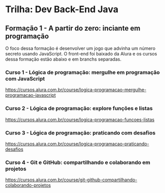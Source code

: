 # Trilha: Dev Back-End Java
## Formação 1 - A partir do zero: inciante em programação
O foco dessa formação é desenvolver um jogo que advinha um número secreto usando JavaScript.
O front-end foi baixado da Alura e os cursos dessa formação estão abaixo e em branchs separadas.

### Curso 1 - Lógica de programação: mergulhe em programação com JavaScript

https://cursos.alura.com.br/course/logica-programacao-mergulhe-programacao-javascript

### Curso 2 - Lógica de programação: explore funções e listas

https://cursos.alura.com.br/course/logica-programacao-funcoes-listas

### Curso 3 - Lógica de programação: praticando com desafios

https://cursos.alura.com.br/course/logica-programacao-praticando-desafios

### Curso 4 - Git e GitHub: compartilhando e colaborando em projetos

https://cursos.alura.com.br/course/git-github-compartilhando-colaborando-projetos

